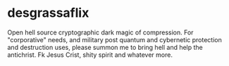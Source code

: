 # desgrassaflix
Open hell source cryptographic dark magic of compression. For "corporative" needs, and military post quantum and cybernetic protection and destruction uses, please summon me to bring hell and help the antichrist. Fk Jesus  Crist, shity spirit and whatever more.  
